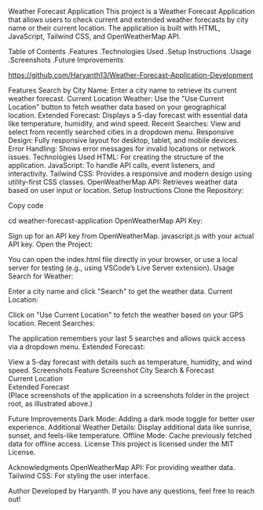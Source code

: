 Weather Forecast Application
This project is a Weather Forecast Application that allows users to check current and extended weather forecasts by city name or their current location. The application is built with HTML, JavaScript, Tailwind CSS, and OpenWeatherMap API.

Table of Contents
.Features
.Technologies Used
.Setup Instructions
.Usage
.Screenshots
.Future Improvements

https://github.com/Haryanth13/Weather-Forecast-Application-Development

Features
Search by City Name: Enter a city name to retrieve its current weather forecast.
Current Location Weather: Use the "Use Current Location" button to fetch weather data based on your geographical location.
Extended Forecast: Displays a 5-day forecast with essential data like temperature, humidity, and wind speed.
Recent Searches: View and select from recently searched cities in a dropdown menu.
Responsive Design: Fully responsive layout for desktop, tablet, and mobile devices.
Error Handling: Shows error messages for invalid locations or network issues.
Technologies Used
HTML: For creating the structure of the application.
JavaScript: To handle API calls, event listeners, and interactivity.
Tailwind CSS: Provides a responsive and modern design using utility-first CSS classes.
OpenWeatherMap API: Retrieves weather data based on user input or location.
Setup Instructions
Clone the Repository:

Copy code

cd weather-forecast-application
OpenWeatherMap API Key:

Sign up for an API key from OpenWeatherMap.
javascript.js with your actual API key.
Open the Project:

You can open the index.html file directly in your browser, or use a local server for testing (e.g., using VSCode’s Live Server extension).
Usage
Search for Weather:

Enter a city name and click "Search" to get the weather data.
Current Location:

Click on "Use Current Location" to fetch the weather based on your GPS location.
Recent Searches:

The application remembers your last 5 searches and allows quick access via a dropdown menu.
Extended Forecast:

View a 5-day forecast with details such as temperature, humidity, and wind speed.
Screenshots
Feature	Screenshot
City Search & Forecast	
Current Location	
Extended Forecast	
(Place screenshots of the application in a screenshots folder in the project root, as illustrated above.)

Future Improvements
Dark Mode: Adding a dark mode toggle for better user experience.
Additional Weather Details: Display additional data like sunrise, sunset, and feels-like temperature.
Offline Mode: Cache previously fetched data for offline access.
License
This project is licensed under the MIT License.

Acknowledgments
OpenWeatherMap API: For providing weather data.
Tailwind CSS: For styling the user interface.


Author
Developed by Haryanth. If you have any questions, feel free to reach out!


